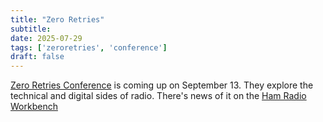 ```yaml
---
title: "Zero Retries"
subtitle:
date: 2025-07-29
tags: ['zeroretries', 'conference']
draft: false
---
```


[Zero Retries Conference](https://zeroretries.org/p/conference)
is coming up on September 13.
They explore the technical and digital sides of radio.
There's news of it on the
[Ham Radio Workbench](https://www.hamradioworkbench.com/podcast/hrwb-242-zero-retries-newsletter-with-steve-n8gnj-and-tina-kd7wsf)

<!--more-->
